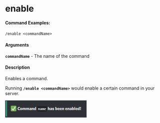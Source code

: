 # enable

#### Command Examples:

```fix
/enable <commandName>
```

#### Arguments

**`commandName`** - The name of the command

#### Description

Enables a command.

Running **`/enable <commandName>`** would enable a certain command in your server.

![Enable Command](/.gitbook/assets/references/enable/enable.png)
